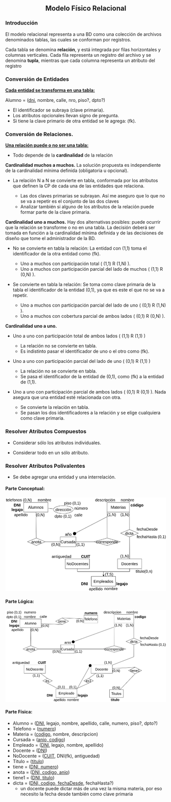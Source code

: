<div>
<h2 align="center">Modelo Físico Relacional</h2>
</div>

### Introducción
El modelo relacional representa a una BD como una colección de archivos denominados tablas, las cuales se conforman por registros.

Cada tabla se denomina **relación**, y está integrada por filas horizontales y columnas verticales. Cada fila representa un registro del archivo y se denomina **tupla**, mientras que cada columna representa un atributo del registro

### Conversión de Entidades
<u>**Cada entidad se transforma en una tabla:**</u>	

Alumno = (<u>dni</u>, nombre, calle, nro, piso?, dpto?)

- El identificador se subraya (clave primaria).
- Los atributos opcionales llevan signo de pregunta.
- Si tiene la clave primario de otra entidad se le agrega: (fk).


### Conversión de Relaciones.
<u>**Una relación puede o no ser una tabla:**</u>


- Todo depende de la **cardinalidad** de la relación

**Cardinalidad muchos a muchos.** La solución propuesta es independiente de la cardinalidad mínima definida (obligatoria u opcional).

- La relación N a N se convierte en tabla, conformada por los atributos que definen la CP de cada una de las entidades que relaciona.

	- Las dos claves primarias se subrayan. Así me aseguro que lo que no se va a repetir es el conjunto de las dos claves
	- Analizar también si alguno de los atributos de la relación puede formar parte de la clave primaria.



**Cardinalidad uno a muchos.** Hay dos alternativas posibles: puede ocurrir que la relación se transforme o no en una tabla. La decisión deberá ser tomada en función a la cardinalidad mínima definida y de las decisiones de diseño que tome el administrador de la BD.

- No se convierte en tabla la relación: La entidad con (1,1) toma el identificador de la otra entidad como (fk).
	- Uno a muchos con participación total ( (1,1) R (1,N) ).	
	- Uno a muchos con participación parcial del lado de muchos ( (1,1) R (0,N) ).
		
		

- Se convierte en tabla la relación: Se toma como clave primaria de la tabla el identificador de la entidad (0,1), ya que es este el que no se va a repetir.
	- Uno a muchos con participación parcial del lado de uno ( (0,1) R (1,N) ).
	- Uno a muchos con cobertura parcial de ambos lados ( (0,1) R (0,N) ).
	
**Cardinalidad uno a uno.**

- Uno a uno con participación total de ambos lados ( (1,1) R (1,1) )
	- La relación no se convierte en tabla.
	- Es indistinto pasar el identificador de uno o el otro como (fk).

- Uno a uno con participación parcial del lado de uno ( (0,1) R (1,1) )
	- La relación no se convierte en tabla.
	- Se pasa el identificador de la entidad de (0,1), como (fk) a la entidad de (1,1).

- Uno a uno con participación parcial de ambos lados ( (0,1) R (0,1) ). Nada asegura que una entidad esté relacionada con otra.
	- Se convierte la relación en tabla.
	- Se pasan los dos identificadores a la relación y se elige cualquiera como clave primaria.


### Resolver Atributos Compuestos

- Considerar sólo los atributos individuales.

- Considerar todo en un sólo atributo.

### Resolver Atributos Polivalentes

- Se debe agregar una entidad y una interrelación.


#### Parte Conceptual:
![ejercicioIntegrador_Conceptual](./drawios-png/ejercicioIntegrador_Conceptual.drawio.png)

#### Parte Lógica:
![ejercicioIntegrador_Logico](./drawios-png/ejercicioIntegrador_Logico.drawio.png)

#### Parte Física:
- Alumno = (<u>DNI</u>, legajo, nombre, apellido, calle, numero, piso?, dpto?)
- Telefono = (<u>numero</u>)
- Materia = (<u>codigo</u>, nombre, descripcion)
- Cursada = (<u>anio, codigo</u>)
- Empleado = (<u>DNI</u>, legajo, nombre, apellido)
- Docente = (<u>DNI</u>)
- NoDocente = (<u>CUIT</u>, DNI(fk), antiguedad)
- Titulo = (<u>titulo</u>)
- tiene = (<u>DNI, numero</u>)
- anota = (<u>DNI, codigo, anio</u>)
- tiene1 = (<u>DNI, titulo</u>)
- dicta = (<u>DNI, codigo, fechaDesde</u>, fechaHasta?)
	- un docente puede dictar más de una vez la misma materia, por eso necesito la fecha desde también como clave primaria
